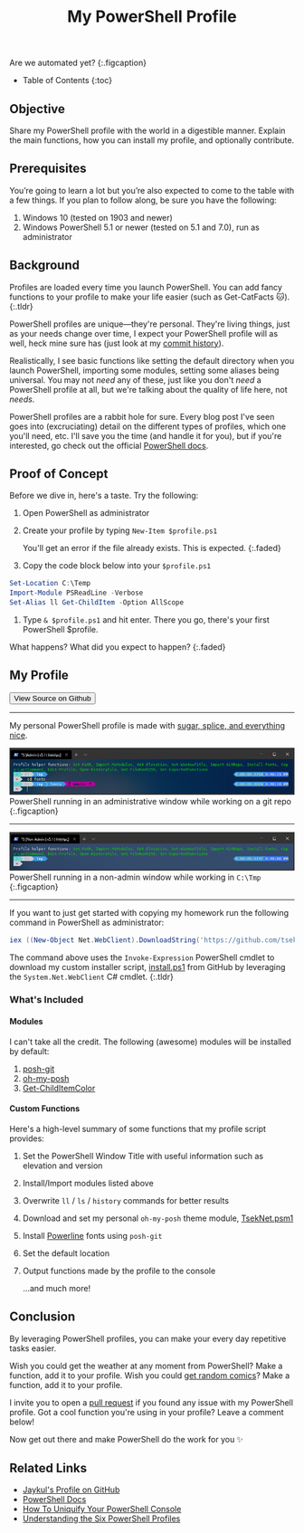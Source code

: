 ﻿---
layout: post
title: My PowerShell Profile
image: /assets/img/blog/robotpiano.jpg
description: >
  Neat functions I've added to make my life easier
tags: [dev, automation, windows, powershell]
---

Are we automated yet?
{:.figcaption}

- Table of Contents
{:toc}

## Objective

Share my PowerShell profile with the world in a digestible manner. Explain the
main functions, how you can install my profile, and optionally contribute.

## Prerequisites

You’re going to learn a lot but you’re also expected to come to the table with a
few things. If you plan to follow along, be sure you have the following:

1. Windows 10 (tested on 1903 and newer)
1. Windows PowerShell 5.1 or newer (tested on 5.1 and 7.0), run as administrator

## Background

Profiles are loaded every time you launch PowerShell. You can add fancy
functions to your profile to make your life easier (such as Get-CatFacts 🐱).
{:.tldr}

PowerShell profiles are unique—they're personal. They're living things, just as
your needs change over time, I expect your PowerShell profile will as well, heck
mine sure has (just look at my [commit
history](https://github.com/TsekNet/PowerShell-Profile/commits/master)).

Realistically, I see basic functions like setting the default directory when you
launch PowerShell, importing some modules, setting some aliases being universal.
You may not *need* any of these, just like you don't *need* a PowerShell profile
at all, but we're talking about the quality of life here, not *needs*.

PowerShell profiles are a rabbit hole for sure. Every blog post I've seen goes
into (excruciating) detail on the different types of profiles, which one you'll need, etc. I'll
save you the time (and handle it for you), but if you're interested, go check out the official [PowerShell
docs](https://docs.microsoft.com/en-us/PowerShell/module/microsoft.PowerShell.core/about/about_profiles).

## Proof of Concept

Before we dive in, here's a taste. Try the following:

1. Open PowerShell as administrator
1. Create your profile by typing `New-Item $profile.ps1`

   You'll get an error if the file already exists. This is expected.
   {:.faded}
1. Copy the code block below into your `$profile.ps1`
```PowerShell
Set-Location C:\Temp
Import-Module PSReadLine -Verbose
Set-Alias ll Get-ChildItem -Option AllScope
```
1. Type `& $profile.ps1` and hit enter. There you go, there's your first PowerShell $profile.

What happens? What did you expect to happen?
{:.faded}

## My Profile

<button class="btn btn-sm btn-primary" onclick=" window.open('https://github.com/TsekNet/PowerShell-Profile','_blank')" value="View Source on Github">
  <small class="icon-github"></small> View Source on Github
</button>

---

My personal PowerShell profile is made with [sugar, splice, and everything
nice](https://www.youtube.com/watch?v=HYhnflyun4E).

![admin](/assets/img/blog/admin_git.png)
PowerShell running in an administrative window while working on a git repo
{:.figcaption}

---
![admin](/assets/img/blog/non-admin.png)
PowerShell running in a non-admin window while working in `C:\Tmp`
{:.figcaption}

---

If you want to just get started with copying my homework run the following command in
PowerShell as administrator:

```PowerShell
iex ((New-Object Net.WebClient).DownloadString('https://github.com/tseknet/PowerShell-Profile/raw/master/install.ps1'))
```

The command above uses the `Invoke-Expression` PowerShell cmdlet to download my
custom installer script,
[install.ps1](https://github.com/TsekNet/PowerShell-Profile/blob/master/install.ps1)
from GitHub by leveraging the `System.Net.WebClient` C# cmdlet.
{:.tldr}

### What's Included

#### Modules

I can't take all the credit. The following (awesome) modules will be installed
by default:

1. [posh-git](https://github.com/dahlbyk/posh-git)
1. [oh-my-posh](https://github.com/JanDeDobbeleer/oh-my-posh)
1. [Get-ChildItemColor](https://github.com/joonro/Get-ChildItemColor)

#### Custom Functions

Here's a high-level summary of some functions that my profile script provides:

1. Set the PowerShell Window Title with useful information such as elevation and version
1. Install/Import modules listed above
1. Overwrite `ll` / `ls` / `history` commands for better results
1. Download and set my personal `oh-my-posh` theme module, [TsekNet.psm1](https://github.com/TsekNet/PowerShell-Profile/blob/master/Themes/TsekNet.psm1)
1. Install [Powerline](https://github.com/PowerLine/fonts) fonts using `posh-git`
1. Set the default location
1. Output functions made by the profile to the console

    ...and much more!

## Conclusion

By leveraging PowerShell profiles, you can make your every day repetitive tasks
easier.

Wish you could get the weather at any moment from PowerShell? Make a function,
add it to your profile. Wish you could [get random comics](psoneliners#get-a-random-xkcd-comic)?
Make a function, add it to your profile.

I invite you to open a [pull request](https://github.com/TsekNet/PowerShell-Profile) if you found any issue with my PowerShell
profile. Got a cool function you're using in your profile? Leave a comment below!

Now get out there and make PowerShell do the work for you ✨

## Related Links

- [Jaykul's Profile on GitHub](https://github.com/Jaykul/Profile)
- [PowerShell Docs](https://docs.microsoft.com/en-us/PowerShell/module/microsoft.PowerShell.core/about/about_profiles)
- [How To Uniquify Your PowerShell Console](https://dev.to/hf-solutions/how-to-uniquify-your-PowerShell-profile-2b35)
- [Understanding the Six PowerShell Profiles](https://devblogs.microsoft.com/scripting/understanding-the-six-PowerShell-profiles/)